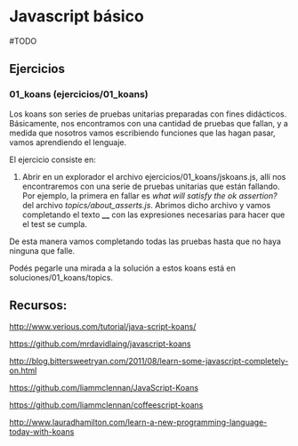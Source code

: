 # Javascript básico

#TODO

## Ejercicios

### 01_koans (ejercicios/01_koans)

Los koans son series de pruebas unitarias preparadas con fines didácticos. Básicamente, nos encontramos con una cantidad de pruebas que fallan, y a medida que nosotros vamos escribiendo funciones que las hagan pasar, vamos aprendiendo el lenguaje.

El ejercicio consiste en:

1. Abrir en un explorador el archivo ejercicios/01_koans/jskoans.js, allí nos encontraremos con una serie de pruebas unitarias que están fallando. Por ejemplo, la primera en fallar es *what will satisfy the ok assertion?* del archivo *topics/about_asserts.js*. Abrimos dicho archivo y vamos completando el texto **__** con las expresiones necesarias para hacer que el test se cumpla.

De esta manera vamos completando todas las pruebas hasta que no haya ninguna que falle.

Podés pegarle una mirada a la solución a estos koans está en soluciones/01_koans/topics.


## Recursos:

http://www.verious.com/tutorial/java-script-koans/

https://github.com/mrdavidlaing/javascript-koans

http://blog.bittersweetryan.com/2011/08/learn-some-javascript-completely-on.html

https://github.com/liammclennan/JavaScript-Koans

https://github.com/liammclennan/coffeescript-koans

http://www.lauradhamilton.com/learn-a-new-programming-language-today-with-koans
